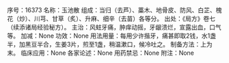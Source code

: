 序号：16373
名称：玉池散
组成：当归（去芦）、藁木、地骨皮、防风、白芷、槐花（炒）、川芎、甘草（炙）、升麻、细辛（去苗）各等分。
出处：《局方》卷七（续添诸局经验秘方）。
主治：风蛀牙痛，肿痒动摇，牙龈溃烂，宣露出血，口气等。
加减：None
功效：None
用法用量：每用少许揩牙，痛甚即取2钱，水1盏半，加黑豆半合，生姜3片，煎至1盏，稍温漱口，候冷吐之。
制备方法：上为末。
临床应用：None
各家论述：None
用药禁忌：None
附注：None
